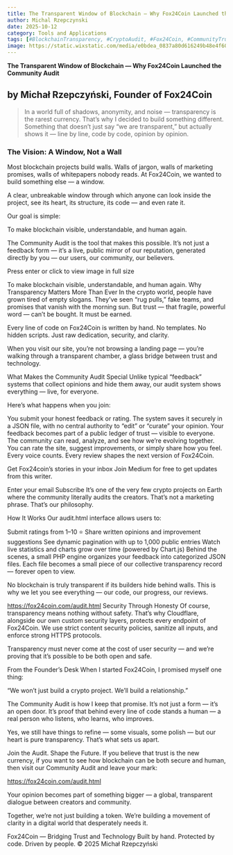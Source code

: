 ```yaml
---
title: The Transparent Window of Blockchain — Why Fox24Coin Launched the Community Audit
author: Michal Rzepczynski
date: 2025-10-12
category: Tools and Applications
tags: [#BlockchainTransparency, #CryptoAudit, #Fox24Coin, #CommunityTrust]
image: https://static.wixstatic.com/media/e0bdea_0837a80d616249b48e4f605d96d44e9d~mv2.png
---
```


**The Transparent Window of Blockchain — Why Fox24Coin Launched the Community Audit**
## by Michał Rzepczyński, Founder of Fox24Coin
> In a world full of shadows, anonymity, and noise — transparency is the rarest currency.
That’s why I decided to build something different.
Something that doesn’t just say “we are transparent,” but actually shows it — line by line, code by code, opinion by opinion.

### The Vision: A Window, Not a Wall
Most blockchain projects build walls.
Walls of jargon, walls of marketing promises, walls of whitepapers nobody reads.
At Fox24Coin, we wanted to build something else — a window.

A clear, unbreakable window through which anyone can look inside the project,
see its heart, its structure, its code — and even rate it.

Our goal is simple:

To make blockchain visible, understandable, and human again.

The Community Audit is the tool that makes this possible.
It’s not just a feedback form — it’s a live, public mirror of our reputation,
generated directly by you — our users, our community, our believers.

Press enter or click to view image in full size

To make blockchain visible, understandable, and human again.
Why Transparency Matters More Than Ever
In the crypto world, people have grown tired of empty slogans.
They’ve seen “rug pulls,” fake teams, and promises that vanish with the morning sun.
But trust — that fragile, powerful word — can’t be bought. It must be earned.

Every line of code on Fox24Coin is written by hand.
No templates. No hidden scripts.
Just raw dedication, security, and clarity.

When you visit our site, you’re not browsing a landing page —
you’re walking through a transparent chamber, a glass bridge between trust and technology.

What Makes the Community Audit Special
Unlike typical “feedback” systems that collect opinions and hide them away,
our audit system shows everything — live, for everyone.

Here’s what happens when you join:

You submit your honest feedback or rating.
The system saves it securely in a JSON file, with no central authority to “edit” or “curate” your opinion.
Your feedback becomes part of a public ledger of trust — visible to everyone.
The community can read, analyze, and see how we’re evolving together.
You can rate the site, suggest improvements, or simply share how you feel.
Every voice counts. Every review shapes the next version of Fox24Coin.

Get Fox24coin’s stories in your inbox
Join Medium for free to get updates from this writer.

Enter your email
Subscribe
It’s one of the very few crypto projects on Earth where the community literally audits the creators.
That’s not a marketing phrase. That’s our philosophy.

How It Works
Our audit.html interface allows users to:

Submit ratings from 1–10 ⭐
Share written opinions and improvement suggestions
See dynamic pagination with up to 1,000 public entries
Watch live statistics and charts grow over time (powered by Chart.js)
Behind the scenes, a small PHP engine organizes your feedback into categorized JSON files.
Each file becomes a small piece of our collective transparency record — forever open to view.

No blockchain is truly transparent if its builders hide behind walls.
This is why we let you see everything — our code, our progress, our reviews.


https://fox24coin.com/audit.html
Security Through Honesty
Of course, transparency means nothing without safety.
That’s why Cloudflare, alongside our own custom security layers, protects every endpoint of Fox24Coin.
We use strict content security policies, sanitize all inputs, and enforce strong HTTPS protocols.

Transparency must never come at the cost of user security —
and we’re proving that it’s possible to be both open and safe.

From the Founder’s Desk
When I started Fox24Coin, I promised myself one thing:

“We won’t just build a crypto project. We’ll build a relationship.”

The Community Audit is how I keep that promise.
It’s not just a form — it’s an open door.
It’s proof that behind every line of code stands a human — a real person who listens, who learns, who improves.

Yes, we still have things to refine — some visuals, some polish —
but our heart is pure transparency.
That’s what sets us apart.

Join the Audit. Shape the Future.
If you believe that trust is the new currency,
if you want to see how blockchain can be both secure and human,
then visit our Community Audit and leave your mark:

https://fox24coin.com/audit.html

Your opinion becomes part of something bigger —
a global, transparent dialogue between creators and community.

Together, we’re not just building a token.
We’re building a movement of clarity in a digital world that desperately needs it.

Fox24Coin — Bridging Trust and Technology
Built by hand. Protected by code. Driven by people.
© 2025 Michał Rzepczyński

